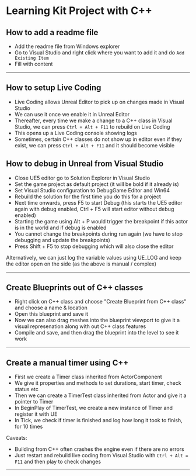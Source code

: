 # Learning Kit Project with C++

## How to add a readme file

- Add the readme file from Windows explorer
- Go to Visual Studio and right click where you want to add it and do `Add Existing Item`
- Fill with content

---

## How to setup Live Coding

- Live Coding allows Unreal Editor to pick up on changes made in Visual Studio
- We can use it once we enable it in Unreal Editor
- Thereafter, every time we make a change to a C++ class in Visual Studio, we can press `Ctrl + Alt + F11` to rebuild on Live Coding
- This opens up a Live Coding console showing logs
- Sometimes, certain C++ classes do not show up in editor even if they exist, we can press `Ctrl + Alt + F11` and it should become visible

## How to debug in Unreal from Visual Studio

- Close UE5 editor go to Solution Explorer in Visual Studio
- Set the game project as default project (it will be bold if it already is)
- Set Visual Studio configuration to DebugGame Editor and Win64
- Rebuild the solution for the first time you do this for a project
- Next time onwards, press F5 to start Debug (this starts the UE5 editor again with debug enabled, Ctrl + F5 will start editor without debug enabled)
- Starting the game using Alt + P would trigger the breakpoint if this actor is in the world and if debug is enabled
- You cannot change the breakpoints during run again (we have to stop debugging and update the breakpoints)
- Press Shift + F5 to stop debugging which will also close the editor
 
Alternatively, we can just log the variable values using UE_LOG and keep the editor open on the side (as the above is manual / complex)

---

## Create Blueprints out of C++ classes

- Right click on C++ class and choose "Create Blueprint from C++ class" and choose a name & location
- Open this blueprint and save it
- Now we can also drag meshes into the blueprint viewport to give it a visual represenation along with out C++ class features
- Compile and save, and then drag the blueprint into the level to see it work

---

## Create a manual timer using C++

- First we create a Timer class inherited from ActorComponent
- We give it properties and methods to set durations, start timer, check status etc
- Then we can create a TimerTest class inherited from Actor and give it a pointer to Timer
- In BeginPlay of TimerTest, we create a new instance of Timer and register it with UE
- In Tick, we check if timer is finished and log how long it took to finish, for 10 times

Caveats:
- Building from C++ often crashes the engine even if there are no errors
- Just restart and rebuild live coding from Visual Studio with `Ctrl + Alt = F11` and then play to check changes

---

